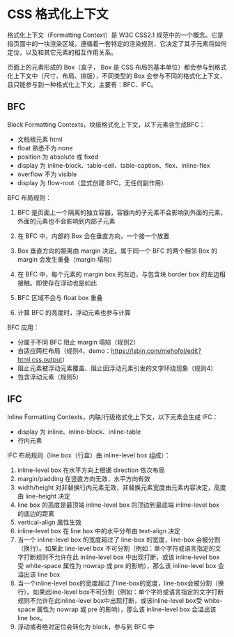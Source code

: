 # CSS 格式化上下文

格式化上下文（Formatting Context）是 W3C CSS2.1 规范中的一个概念。它是指页面中的一块渲染区域，遵循着一套特定的渲染规则，它决定了其子元素将如何定位，以及和其它元素的相互作用关系。

页面上的元素形成的 Box（盒子， Box 是 CSS 布局的基本单位）都会参与到格式化上下文中（尺寸、布局、排版），不同类型的 Box 会参与不同的格式化上下文，且只能参与到一种格式化上下文，主要有：BFC、IFC。

## BFC

Block Formatting Contexts，块级格式化上下文，以下元素会生成BFC：

- 文档根元素 html
- float 熟悉不为 none
- position 为 absolute 或 fixed
- display 为 inline-block、table-cell、table-caption、flex、inline-flex
- overflow 不为 visible
- display 为 flow-root（显式创建 BFC，无任何副作用）

BFC 布局规则：

1. BFC 是页面上一个隔离的独立容器，容器内的子元素不会影响到外面的元素，外面的元素也不会影响到内部子元素
2. 在 BFC 中，内部的 Box 会在垂直方向，一个接一个放置

2. Box 垂直方向的距离由 margin 决定。属于同一个 BFC 的两个相邻 Box 的 margin 会发生重叠（margin 塌陷）

3. 在 BFC 中，每个元素的 margin box 的左边，与包含块 border box 的左边相接触。即使存在浮动也是如此

4. BFC 区域不会与 float box 重叠
5. 计算 BFC 的高度时，浮动元素也参与计算

BFC 应用：

- 分属于不同 BFC 阻止 margin 塌陷（规则2）
- 自适应两栏布局（规则4，demo：<https://jsbin.com/mehofol/edit?html,css,output>）
- 阻止元素被浮动元素覆盖、阻止因浮动元素引发的文字环绕现象（规则4）
- 包含浮动元素（规则5）

## IFC

Inline Formatting Contexts，内联/行级格式化上下文，以下元素会生成 IFC：

- display 为 inline、inline-block、inline-table
- 行内元素

IFC 布局规则（line box（行盒）由 inline-level box 组成）：

1. inline-level box 在水平方向上根据 direction 依次布局
2. margin/padding 在竖直方向无效，水平方向有效
3. width/height 对非替换行内元素无效，非替换元素宽度由元素内容决定，高度由 line-height 决定
4. line box 的高度是最顶端 inline-level box 的顶边到最底端 inline-level box 的底边的距离
5. vertical-align 属性生效
6. inline-level box 在 line box 中的水平分布由 text-align 决定
7. 当一个 inline-level box 的宽度超过了 line-box 的宽度，line-box 会被分割（换行）。如果此 line-level box 不可分割（例如：单个字符或语言指定的文字打断规则不允许在此 inline-level box 中出现打断，或该 inline-level box 受 white-space 属性为 nowrap 或 pre 的影响），那么该 inline-level box 会溢出该 line box
8. 当一个inline-level box的宽度超过了line-box的宽度，line-box会被分割（换行）。如果此line-level box不可分割（例如：单个字符或语言指定的文字打断规则不允许在此inline-level box中出现打断，或该inline-level box受 white-space 属性为 nowrap 或 pre 的影响），那么该 inline-level box 会溢出该 line box。
9. 浮动或者绝对定位会转化为 block，参与到 BFC 中

